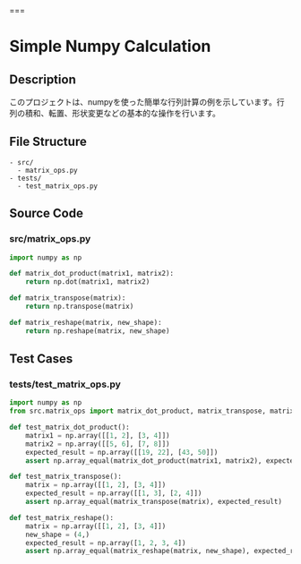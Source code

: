 ===

# Simple Numpy Calculation

## Description
このプロジェクトは、numpyを使った簡単な行列計算の例を示しています。行列の積和、転置、形状変更などの基本的な操作を行います。

## File Structure
```
- src/
  - matrix_ops.py
- tests/
  - test_matrix_ops.py
```

## Source Code

### src/matrix_ops.py
```python
import numpy as np

def matrix_dot_product(matrix1, matrix2):
    return np.dot(matrix1, matrix2)

def matrix_transpose(matrix):
    return np.transpose(matrix)

def matrix_reshape(matrix, new_shape):
    return np.reshape(matrix, new_shape)
```

## Test Cases

### tests/test_matrix_ops.py
```python
import numpy as np
from src.matrix_ops import matrix_dot_product, matrix_transpose, matrix_reshape

def test_matrix_dot_product():
    matrix1 = np.array([[1, 2], [3, 4]])
    matrix2 = np.array([[5, 6], [7, 8]])
    expected_result = np.array([[19, 22], [43, 50]])
    assert np.array_equal(matrix_dot_product(matrix1, matrix2), expected_result)

def test_matrix_transpose():
    matrix = np.array([[1, 2], [3, 4]])
    expected_result = np.array([[1, 3], [2, 4]])
    assert np.array_equal(matrix_transpose(matrix), expected_result)

def test_matrix_reshape():
    matrix = np.array([[1, 2], [3, 4]])
    new_shape = (4,)
    expected_result = np.array([1, 2, 3, 4])
    assert np.array_equal(matrix_reshape(matrix, new_shape), expected_result)
```